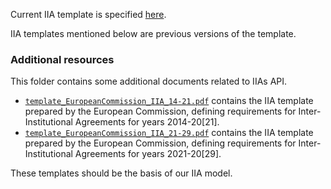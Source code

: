 Current IIA template is specified [here][new-iia-template].

IIA templates mentioned below are previous versions of the template.

### Additional resources

This folder contains some additional documents related to IIAs API.

* [`template_EuropeanCommission_IIA_14-21.pdf`](template_EuropeanCommission_IIA_14-21.pdf)
  contains the IIA template prepared by the European Commission, defining
  requirements for Inter-Institutional Agreements for years 2014-20[21].
* [`template_EuropeanCommission_IIA_21-29.pdf`](template_EuropeanCommission_IIA_21-29.pdf)
  contains the IIA template prepared by the European Commission, defining
  requirements for Inter-Institutional Agreements for years 2021-20[29].

These templates should be the basis of our IIA model.

[new-iia-template]: https://erasmus-plus.ec.europa.eu/resources-and-tools/inter-institutional-agreement
